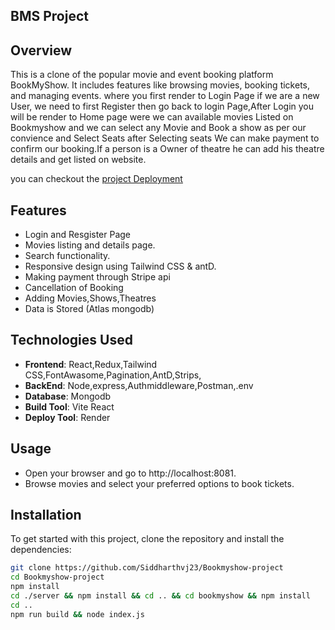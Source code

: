 ## BMS Project

## Overview

This is a clone of the popular movie and event booking platform BookMyShow. It includes features like browsing movies, booking tickets, and managing events. 
where you first render to Login Page if we are a new User, we need to first Register then go back to login Page,After Login you will be render to Home page 
were we can available movies Listed on Bookmyshow and we can select any Movie and Book a show as per our convience and Select Seats after Selecting seats We can make payment to confirm our booking.If a person is a Owner of theatre he can add his theatre details and get listed on website.

you can checkout the [project Deployment](https://bms-project-deployed.onrender.com/)

## Features
- Login and Resgister Page
- Movies listing and details page.
- Search functionality.
- Responsive design using Tailwind CSS & antD.
- Making payment through Stripe api
- Cancellation of Booking
- Adding Movies,Shows,Theatres
- Data is Stored (Atlas mongodb)
## Technologies Used
- **Frontend**: React,Redux,Tailwind CSS,FontAwasome,Pagination,AntD,Strips,
- **BackEnd**: Node,express,Authmiddleware,Postman,.env
- **Database**: Mongodb
- **Build Tool**: Vite React
- **Deploy Tool**: Render
## Usage
- Open your browser and go to http://localhost:8081.
- Browse movies and select your preferred options to book tickets.
## Installation

To get started with this project, clone the repository and install the dependencies:

```bash
git clone https://github.com/Siddharthvj23/Bookmyshow-project
cd Bookmyshow-project
npm install
cd ./server && npm install && cd .. && cd bookmyshow && npm install
cd ..
npm run build && node index.js

